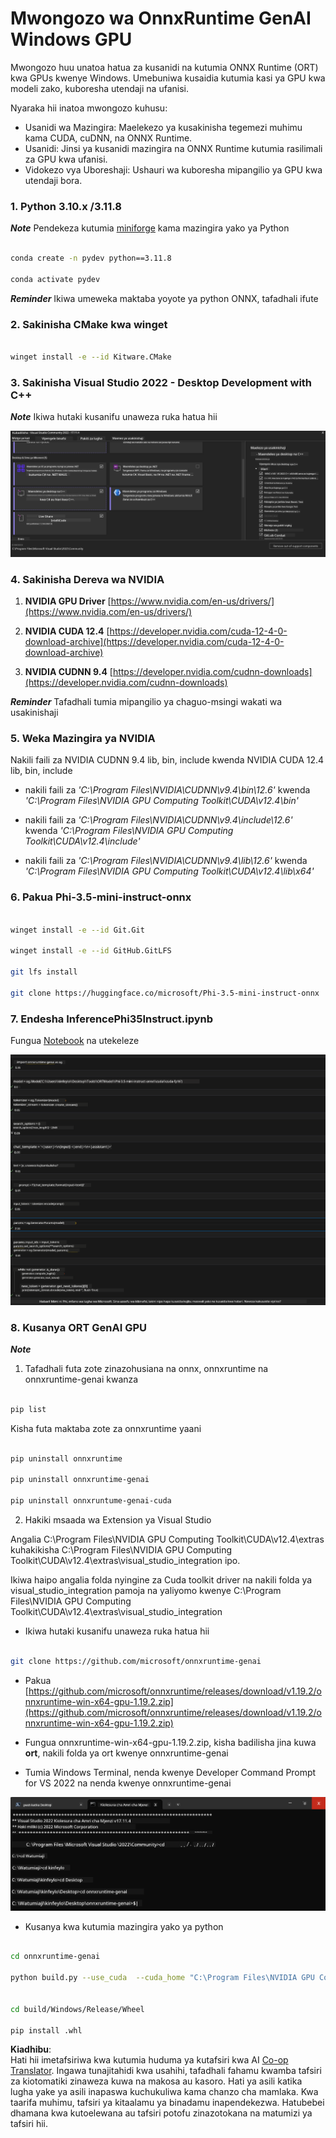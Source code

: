 <!--
CO_OP_TRANSLATOR_METADATA:
{
  "original_hash": "b066fc29c1b2129df84e027cb75119ce",
  "translation_date": "2025-05-09T18:45:48+00:00",
  "source_file": "md/02.Application/01.TextAndChat/Phi3/ORTWindowGPUGuideline.md",
  "language_code": "sw"
}
-->
# **Mwongozo wa OnnxRuntime GenAI Windows GPU**

Mwongozo huu unatoa hatua za kusanidi na kutumia ONNX Runtime (ORT) kwa GPUs kwenye Windows. Umebuniwa kusaidia kutumia kasi ya GPU kwa modeli zako, kuboresha utendaji na ufanisi.

Nyaraka hii inatoa mwongozo kuhusu:

- Usanidi wa Mazingira: Maelekezo ya kusakinisha tegemezi muhimu kama CUDA, cuDNN, na ONNX Runtime.
- Usanidi: Jinsi ya kusanidi mazingira na ONNX Runtime kutumia rasilimali za GPU kwa ufanisi.
- Vidokezo vya Uboreshaji: Ushauri wa kuboresha mipangilio ya GPU kwa utendaji bora.

### **1. Python 3.10.x /3.11.8**

   ***Note*** Pendekeza kutumia [miniforge](https://github.com/conda-forge/miniforge/releases/latest/download/Miniforge3-Windows-x86_64.exe) kama mazingira yako ya Python

   ```bash

   conda create -n pydev python==3.11.8

   conda activate pydev

   ```

   ***Reminder*** Ikiwa umeweka maktaba yoyote ya python ONNX, tafadhali ifute

### **2. Sakinisha CMake kwa winget**

   ```bash

   winget install -e --id Kitware.CMake

   ```

### **3. Sakinisha Visual Studio 2022 - Desktop Development with C++**

   ***Note*** Ikiwa hutaki kusanifu unaweza ruka hatua hii

![CPP](../../../../../../translated_images/01.8964c1fa47e00dc36af710b967e72dd2f8a2be498e49c8d4c65c11ba105dedf8.sw.png)

### **4. Sakinisha Dereva wa NVIDIA**

1. **NVIDIA GPU Driver**  [https://www.nvidia.com/en-us/drivers/](https://www.nvidia.com/en-us/drivers/)

2. **NVIDIA CUDA 12.4** [https://developer.nvidia.com/cuda-12-4-0-download-archive](https://developer.nvidia.com/cuda-12-4-0-download-archive)

3. **NVIDIA CUDNN 9.4**  [https://developer.nvidia.com/cudnn-downloads](https://developer.nvidia.com/cudnn-downloads)

***Reminder*** Tafadhali tumia mipangilio ya chaguo-msingi wakati wa usakinishaji

### **5. Weka Mazingira ya NVIDIA**

Nakili faili za NVIDIA CUDNN 9.4 lib, bin, include kwenda NVIDIA CUDA 12.4 lib, bin, include

- nakili faili za *'C:\Program Files\NVIDIA\CUDNN\v9.4\bin\12.6'* kwenda  *'C:\Program Files\NVIDIA GPU Computing Toolkit\CUDA\v12.4\bin'*

- nakili faili za *'C:\Program Files\NVIDIA\CUDNN\v9.4\include\12.6'* kwenda  *'C:\Program Files\NVIDIA GPU Computing Toolkit\CUDA\v12.4\include'*

- nakili faili za *'C:\Program Files\NVIDIA\CUDNN\v9.4\lib\12.6'* kwenda  *'C:\Program Files\NVIDIA GPU Computing Toolkit\CUDA\v12.4\lib\x64'*

### **6. Pakua Phi-3.5-mini-instruct-onnx**

   ```bash

   winget install -e --id Git.Git

   winget install -e --id GitHub.GitLFS

   git lfs install

   git clone https://huggingface.co/microsoft/Phi-3.5-mini-instruct-onnx

   ```

### **7. Endesha InferencePhi35Instruct.ipynb**

   Fungua [Notebook](../../../../../../code/09.UpdateSamples/Aug/ortgpu-phi35-instruct.ipynb) na utekeleze

![RESULT](../../../../../../translated_images/02.be96d16e7b1007f1f3941f65561553e62ccbd49c962f3d4a9154b8326c033ec1.sw.png)

### **8. Kusanya ORT GenAI GPU**

   ***Note*** 
   
   1. Tafadhali futa zote zinazohusiana na onnx, onnxruntime na onnxruntime-genai kwanza

   ```bash

   pip list 
   
   ```

   Kisha futa maktaba zote za onnxruntime yaani

   ```bash

   pip uninstall onnxruntime

   pip uninstall onnxruntime-genai

   pip uninstall onnxruntume-genai-cuda
   
   ```

   2. Hakiki msaada wa Extension ya Visual Studio 

   Angalia C:\Program Files\NVIDIA GPU Computing Toolkit\CUDA\v12.4\extras kuhakikisha C:\Program Files\NVIDIA GPU Computing Toolkit\CUDA\v12.4\extras\visual_studio_integration ipo. 
   
   Ikiwa haipo angalia folda nyingine za Cuda toolkit driver na nakili folda ya visual_studio_integration pamoja na yaliyomo kwenye C:\Program Files\NVIDIA GPU Computing Toolkit\CUDA\v12.4\extras\visual_studio_integration

   - Ikiwa hutaki kusanifu unaweza ruka hatua hii

   ```bash

   git clone https://github.com/microsoft/onnxruntime-genai

   ```

   - Pakua [https://github.com/microsoft/onnxruntime/releases/download/v1.19.2/onnxruntime-win-x64-gpu-1.19.2.zip](https://github.com/microsoft/onnxruntime/releases/download/v1.19.2/onnxruntime-win-x64-gpu-1.19.2.zip)

   - Fungua onnxruntime-win-x64-gpu-1.19.2.zip, kisha badilisha jina kuwa **ort**, nakili folda ya ort kwenye onnxruntime-genai

   - Tumia Windows Terminal, nenda kwenye Developer Command Prompt for VS 2022 na nenda kwenye onnxruntime-genai

![RESULT](../../../../../../translated_images/03.53bb08e3bde53edd1735c5546fb32b9b0bdba93d8241c5e6e3196d8bc01adbd7.sw.png)

   - Kusanya kwa kutumia mazingira yako ya python

   ```bash

   cd onnxruntime-genai

   python build.py --use_cuda  --cuda_home "C:\Program Files\NVIDIA GPU Computing Toolkit\CUDA\v12.4" --config Release
 

   cd build/Windows/Release/Wheel

   pip install .whl

   ```

**Kiadhibu**:  
Hati hii imetafsiriwa kwa kutumia huduma ya kutafsiri kwa AI [Co-op Translator](https://github.com/Azure/co-op-translator). Ingawa tunajitahidi kwa usahihi, tafadhali fahamu kwamba tafsiri za kiotomatiki zinaweza kuwa na makosa au kasoro. Hati ya asili katika lugha yake ya asili inapaswa kuchukuliwa kama chanzo cha mamlaka. Kwa taarifa muhimu, tafsiri ya kitaalamu ya binadamu inapendekezwa. Hatubebei dhamana kwa kutoelewana au tafsiri potofu zinazotokana na matumizi ya tafsiri hii.